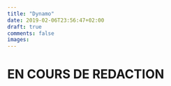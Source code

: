 ```yaml
---
title: "Dynamo"
date: 2019-02-06T23:56:47+02:00
draft: true
comments: false
images:
---
```



# EN COURS DE REDACTION
